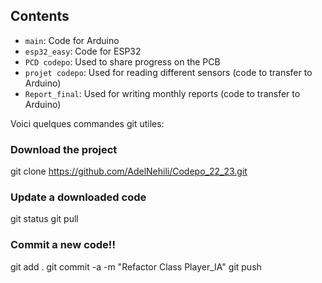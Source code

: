 ## Contents

- `main`: Code for Arduino
- `esp32_easy`: Code for ESP32
- `PCD codepo`: Used to share progress on the PCB
- `projet codepo`: Used for reading different sensors (code to transfer to Arduino)
- `Report_final`: Used for writing monthly reports (code to transfer to Arduino) 


Voici quelques commandes git utiles:

### Download the project
git clone https://github.com/AdelNehili/Codepo_22_23.git

### Update a downloaded code
git status
git pull

### Commit a new code!!
git add .
git commit -a -m "Refactor Class Player_IA"
git push

